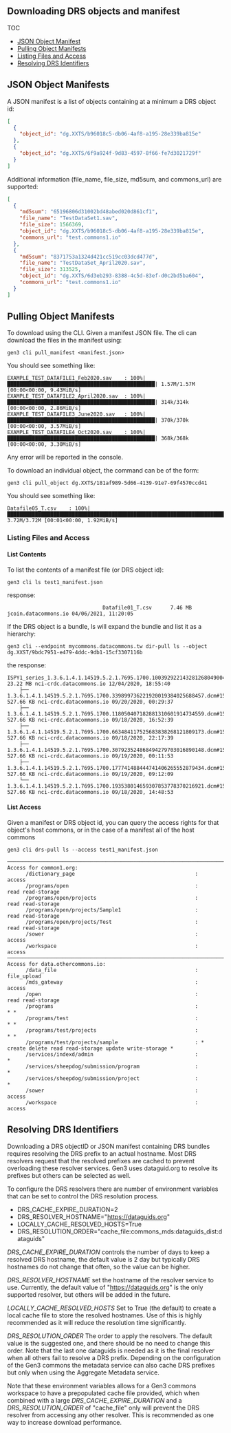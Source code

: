 ## Downloading DRS objects and manifest
TOC
- [JSON Object Manifest](#json-object-manifests)
- [Pulling Object Manifests](#pulling-object-manifests)
- [Listing Files and Access](#listing-files-and-access)
- [Resolving DRS Identifiers](#resolving-drs-identifiers)    

## JSON Object Manifests

A JSON manifest is a list of objects containing at a minimum a DRS 
object id:
```json
[
  {
    "object_id": "dg.XXTS/b96018c5-db06-4af8-a195-28e339ba815e"
  },
  {
    "object_id": "dg.XXTS/6f9a924f-9d83-4597-8f66-fe7d3021729f"
  }
]
```

Additional information (file_name, file_size, md5sum, and commons_url) are 
supported:

```json
[
  {
    "md5sum": "65196806d31002bd48abed020d861cf1",
    "file_name": "TestDataSet1.sav",
    "file_size": 1566369,
    "object_id": "dg.XXTS/b96018c5-db06-4af8-a195-28e339ba815e",
    "commons_url": "test.commons1.io"
  },
  {
    "md5sum": "8371753a1324d421cc519cc03dcd477d",
    "file_name": "TestDataSet_April2020.sav",
    "file_size": 313525,
    "object_id": "dg.XXTS/6d3eb293-8388-4c5d-83ef-d0c2bd5ba604",
    "commons_url": "test.commons1.io"
  }
]
```

## Pulling Object Manifests 

To download using the CLI. Given a manifest JSON file. The cli can download the files in the 
manifest using:
```
gen3 cli pull_manifest <manifest.json> 
```
You should see something like:
```
EXAMPLE_TEST_DATAFILE1_Feb2020.sav    : 100%|████████████████████████████████████████████████| 1.57M/1.57M [00:00<00:00, 9.43MiB/s]
EXAMPLE_TEST_DATAFILE2_April2020.sav  : 100%|████████████████████████████████████████████████| 314k/314k [00:00<00:00, 2.86MiB/s]
EXAMPLE_TEST_DATAFILE3_June2020.sav   : 100%|████████████████████████████████████████████████| 370k/370k [00:00<00:00, 3.57MiB/s]
EXAMPLE_TEST_DATAFILE4_Oct2020.sav    : 100%|████████████████████████████████████████████████| 368k/368k [00:00<00:00, 3.30MiB/s]
```
Any error will be reported in the console. 

To download an individual object, the command can be of the form:
```
gen3 cli pull_object dg.XXTS/181af989-5d66-4139-91e7-69f4570ccd41
```
You should see something like:
```
Datafile05_T.csv    : 100%|████████████████████████████████████████████████████████████████████████| 3.72M/3.72M [00:01<00:00, 1.92MiB/s]
```

### Listing Files and Access

#### List Contents

To list the contents of a manifest file (or DRS object id):
```
gen3 cli ls test1_manifest.json
```
response:
```
                               Datafile01_T.csv      7.46 MB jcoin.datacommons.io 04/06/2021, 11:20:05
```
If the DRS object is a bundle, ls will expand the bundle and list it as a hierarchy:
```
gen3 cli --endpoint mycommons.datacommons.tw dir-pull ls --object dg.XXST/9bdc7951-e479-4ddc-9db1-15cf3307116b
```
the response:
```
ISPY1_series_1.3.6.1.4.1.14519.5.2.1.7695.1700.100392922143281268049004312967/1.3.6.1.4.1.14519.5.2.1.7695.1700.157333248288758912755025909591     23.22 MB nci-crdc.datacommons.io 12/04/2020, 18:55:40
    ├── 1.3.6.1.4.1.14519.5.2.1.7695.1700.339899736221920019384025688457.dcm#1592595549672921    527.66 KB nci-crdc.datacommons.io 09/20/2020, 00:29:37
    ├── 1.3.6.1.4.1.14519.5.2.1.7695.1700.118050407182881310601914734559.dcm#1592595549347460    527.66 KB nci-crdc.datacommons.io 09/18/2020, 16:52:39
    ├── 1.3.6.1.4.1.14519.5.2.1.7695.1700.663484117525683838268121809173.dcm#1592595549753443    527.66 KB nci-crdc.datacommons.io 09/18/2020, 22:17:39
    ├── 1.3.6.1.4.1.14519.5.2.1.7695.1700.307923524868494279703016890148.dcm#1592595549547255    527.66 KB nci-crdc.datacommons.io 09/19/2020, 00:11:53
    ├── 1.3.6.1.4.1.14519.5.2.1.7695.1700.177741488444741406265552879434.dcm#1592595549340161    527.66 KB nci-crdc.datacommons.io 09/19/2020, 09:12:09
    └── 1.3.6.1.4.1.14519.5.2.1.7695.1700.193538014659307853778370216921.dcm#1592595549438034    527.66 KB nci-crdc.datacommons.io 09/18/2020, 14:48:53
```
#### List Access
Given a manifest or DRS object id, you can query the access rights for that object's host commons, or in the case of a manifest all of the host commons

```
gen3 cli drs-pull ls --access test1_manifest.json
```

```
───────────────────────────────────────────────────────────────────────────────────────────────────────
Access for common1.org:
      /dictionary_page                                       :                                   access
      /programs/open                                         :                        read read-storage
      /programs/open/projects                                :                        read read-storage
      /programs/open/projects/Sample1                        :                        read read-storage
      /programs/open/projects/Test                           :                        read read-storage
      /sower                                                 :                                   access
      /workspace                                             :                                   access
───────────────────────────────────────────────────────────────────────────────────────────────────────
Access for data.othercommons.io:
      /data_file                                             :                              file_upload
      /mds_gateway                                           :                                   access
      /open                                                  :                        read read-storage
      /programs                                              :                                      * *
      /programs/test                                         :                                      * *
      /programs/test/projects                                :                                      * *
      /programs/test/projects/sample                         : * create delete read read-storage update write-storage *
      /services/indexd/admin                                 :                                        *
      /services/sheepdog/submission/program                  :                                        *
      /services/sheepdog/submission/project                  :                                        *
      /sower                                                 :                                   access
      /workspace                                             :                                   access

```

## Resolving DRS Identifiers

Downloading a DRS objectID or JSON manifest containing DRS bundles requires resolving the DRS prefix 
to an actual hostname. Most DRS resolvers request that the resolved prefixes are cached to prevent 
overloading these resolver services. Gen3 uses dataguid.org to resolve its prefixes but others
can be selected as well. 

To configure the DRS resolvers there are number of environment variables that can be set to control
the DRS resolution process.

* DRS_CACHE_EXPIRE_DURATION=2
* DRS_RESOLVER_HOSTNAME="https://dataguids.org"
* LOCALLY_CACHE_RESOLVED_HOSTS=True
* DRS_RESOLUTION_ORDER="cache_file:commons_mds:dataguids_dist:dataguids"

*DRS_CACHE_EXPIRE_DURATION* controls the number of days to keep a resolved DRS hostname, the default
value is 2 day but typically DRS hostnames do not change that often, so the value can be higher. 

*DRS_RESOLVER_HOSTNAME* set the hostname of the resolver service to use. Currently, the default 
value of "https://dataguids.org" is the only supported resolver, but others will be added in 
the future.

*LOCALLY_CACHE_RESOLVED_HOSTS* Set to True (the default) to create a local cache file to store the
resolved hostnames. Use of this is highly recommended as it will reduce the resolution time 
significantly. 

*DRS_RESOLUTION_ORDER* The order to apply the resolvers. The default value is the suggested one, and 
there should be no need to change this order. Note that the last one dataguids is needed as it is 
the final resolver when all others fail to resolve a DRS prefix. Depending on the configuration 
of the Gen3 commons the metadata service can also cache DRS prefixes but only when using the Aggregate
Metadata service.

Note that these environment variables allows for a Gen3 commons workspace to have a prepopulated 
cache file provided, which when combined with a large *DRS_CACHE_EXPIRE_DURATION* and a 
*DRS_RESOLUTION_ORDER* of "cache_file" only will prevent the DRS resolver from accessing any other 
resolver. This is recommended as one way to increase download performance. 
